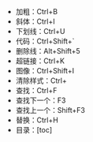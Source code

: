 - 加粗：Ctrl+B
- 斜体：Ctrl+I
- 下划线：Ctrl+U
- 代码：Ctrl+Shift+`
- 删除线：Alt+Shift+5
- 超链接：Ctrl+K
- 图像：Ctrl+Shift+I
- 清除样式：Ctrl+
- 查找：Ctrl+F
- 查找下一个：F3
- 查找上一个：Shift+F3
- 替换：Ctrl+H
- 目录：[toc]

